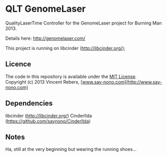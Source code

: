 QLT GenomeLaser
===============

QualityLaserTime Controller for the GenomeLaser project for Burning Man 2013.

Details here:
http://genomelaser.com/

This project is running on libcinder (http://libcinder.org/);


Licence
-------
The code in this repository is available under the [MIT License](https://secure.wikimedia.org/wikipedia/en/wiki/Mit_license).  
Copyright (c) 2013 Vincent Rebers, [www.say-nono.com](http://www.say-nono.com)

Dependencies
-------

libcinder (http://libcinder.org/)
CinderIlda (https://github.com/saynono/CinderIlda)


Notes
-------

Ha, still at the very beginning but wearing the running shoes...
